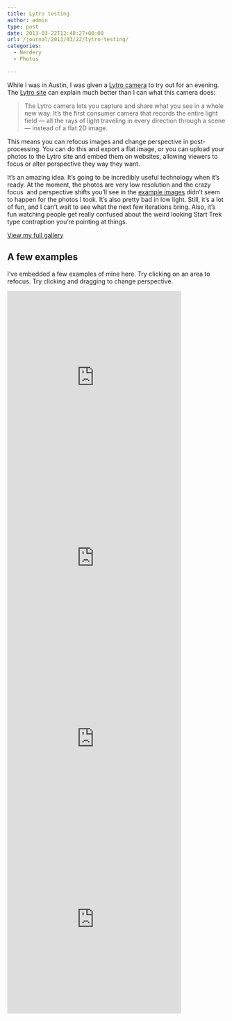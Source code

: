 ```yaml
---
title: Lytro testing
author: admin
type: post
date: 2013-03-22T12:48:27+00:00
url: /journal/2013/03/22/lytro-testing/
categories:
  - Nerdery
  - Photos

---
```

While I was in Austin, I was given a [Lytro camera][1] to try out for an evening. The [Lytro site][1] can explain much better than I can what this camera does:

> The Lytro camera lets you capture and share what you see in a whole new way. It’s the first consumer camera that records the entire light field — all the rays of light traveling in every direction through a scene — instead of a flat 2D image.

This means you can refocus images and change perspective in post-processing. You can do this and export a flat image, or you can upload your photos to the Lytro site and embed them on websites, allowing viewers to focus or alter perspective they way they want.

It&#8217;s an amazing idea. It&#8217;s going to be incredibly useful technology when it&#8217;s ready. At the moment, the photos are very low resolution and the crazy focus  and perspective shifts you&#8217;ll see in the [example images][2] didn&#8217;t seem to happen for the photos I took. It&#8217;s also pretty bad in low light. Still, it&#8217;s a lot of fun, and I can&#8217;t wait to see what the next few iterations bring. Also, it&#8217;s fun watching people get really confused about the weird looking Start Trek type contraption you&#8217;re pointing at things.

[View my full gallery][3]

## A few examples

I&#8217;ve embedded a few examples of mine here. Try clicking on an area to refocus. Try clicking and dragging to change perspective.

<iframe width="400" height="415" src="http://pictures.lytro.com/nonimage/pictures/596193/embed" frameborder="0" allowfullscreen="" scrolling="no"></iframe>

<iframe width="400" height="415" src="http://pictures.lytro.com/nonimage/pictures/596201/embed" frameborder="0" allowfullscreen="" scrolling="no"></iframe>

<iframe width="400" height="415" src="http://pictures.lytro.com/nonimage/pictures/596203/embed" frameborder="0" allowfullscreen="" scrolling="no"></iframe>

<iframe width="400" height="415" src="http://pictures.lytro.com/nonimage/pictures/596208/embed" frameborder="0" allowfullscreen="" scrolling="no"></iframe>

 [1]: https://www.lytro.com/camera "Lytro camera"
 [2]: https://pictures.lytro.com/ "Example Lytro photos"
 [3]: https://pictures.lytro.com/nonimage/stories/112139 "Lytro try out photos by Andy Lobban"